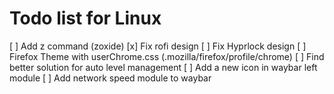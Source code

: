# Todo list for Linux

[ ] Add z command (zoxide)
[x] Fix rofi design
[ ] Fix Hyprlock design
[ ] Firefox Theme with userChrome.css (.mozilla/firefox/profile/chrome)
[ ] Find better solution for auto level management
[ ] Add a new icon in waybar left module
[ ] Add network speed module to waybar
 
